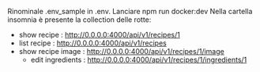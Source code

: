 Rinominale .env_sample in .env.
Lanciare npm run docker:dev
Nella cartella insomnia è presente la collection delle rotte:

- show recipe : http://0.0.0.0:4000/api/v1/recipes/1
- list recipe : http://0.0.0.0:4000/api/v1/recipes
- show recipe image : http://0.0.0.0:4000/api/v1/recipes/1/image
  - edit ingredients : http://0.0.0.0:4000/api/v1/recipes/1/ingredients/1
